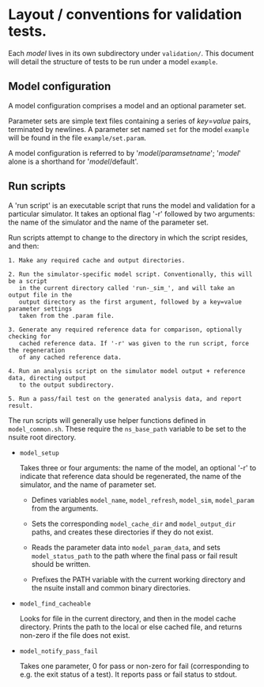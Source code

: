 # Layout / conventions for validation tests.

Each _model_ lives in its own subdirectory under `validation/`.
This document will detail the structure of tests to be run
under a model `example`.

## Model configuration

A model configuration comprises a model and an optional parameter set.

Parameter sets are simple text files containing a series of _key_=_value_
pairs, terminated by newlines. A parameter set named `set` for the model
`example` will be found in the file `example/set.param`.

A model configuration is referred to by '_model_/_paramsetname_'; '_model_'
alone is a shorthand for '_model_/default'.


## Run scripts

A 'run script' is an executable script that runs the model and validation for a
particular simulator. It takes an optional flag '-r' followed by two arguments:
the name of the simulator and the name of the parameter set.

Run scripts attempt to change to the directory in which the script resides, and then:

    1. Make any required cache and output directories.

    2. Run the simulator-specific model script. Conventionally, this will be a script
       in the current directory called 'run-_sim_', and will take an output file in the
       output directory as the first argument, followed by a key=value parameter settings
       taken from the .param file.

    3. Generate any required reference data for comparison, optionally checking for
       cached reference data. If '-r' was given to the run script, force the regeneration
       of any cached reference data.

    4. Run an analysis script on the simulator model output + reference data, directing output
       to the output subdirectory.

    5. Run a pass/fail test on the generated analysis data, and report result.

The run scripts will generally use helper functions defined in `model_common.sh`.
These require the `ns_base_path` variable to be set to the nsuite root directory.

   * `model_setup`

     Takes three or four arguments: the name of the model, an optional '-r' to indicate that
     reference data should be regenerated, the name of the simulator, and the name of parameter set.

     * Defines variables `model_name`, `model_refresh`, `model_sim`, `model_param`
       from the arguments.

     * Sets the corresponding `model_cache_dir` and `model_output_dir` paths, and creates
       these directories if they do not exist.

     * Reads the parameter data into `model_param_data`, and sets `model_status_path`
       to the path where the final pass or fail result should be written.

     * Prefixes the PATH variable with the current working directory and the nsuite
       install and common binary directories.

   * `model_find_cacheable`

     Looks for file in the current directory, and then in the model cache directory.
     Prints the path to the local or else cached file, and returns non-zero if the
     file does not exist.

   * `model_notify_pass_fail`

     Takes one parameter, 0 for pass or non-zero for fail (corresponding to e.g. the
     exit status of a test). It reports pass or fail status to stdout.
